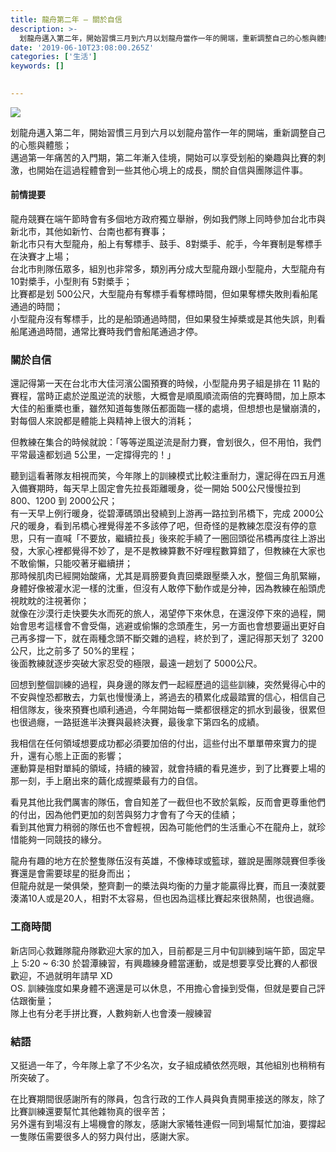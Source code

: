 ```yaml
---
title: 龍舟第二年 — 關於自信
description: >-
  划龍舟邁入第二年，開始習慣三月到六月以划龍舟當作一年的開端，重新調整自己的心態與體態；邁過第一年痛苦的入門期，第二年漸入佳境，開始可以享受划船的樂趣與比賽的刺激，也開始在這過程體會到一些其他心境上的成長，關於自信與團隊這件事。
date: '2019-06-10T23:08:00.265Z'
categories: ['生活']
keywords: []

  
---
```


![](/posts/img/1__7e4fICGoUIVVydSZggCmLw.jpeg)

划龍舟邁入第二年，開始習慣三月到六月以划龍舟當作一年的開端，重新調整自己的心態與體態；  
邁過第一年痛苦的入門期，第二年漸入佳境，開始可以享受划船的樂趣與比賽的刺激，也開始在這過程體會到一些其他心境上的成長，關於自信與團隊這件事。

#### 前情提要

龍舟競賽在端午節時會有多個地方政府獨立舉辦，例如我們隊上同時參加台北市與新北市，其他如新竹、台南也都有賽事；  
新北市只有大型龍舟，船上有奪標手、鼓手、8對槳手、舵手，今年賽制是奪標手在決賽才上場；  
台北市則隊伍眾多，組別也非常多，類別再分成大型龍舟跟小型龍舟，大型龍舟有 10對槳手，小型則有 5對槳手；  
比賽都是划 500公尺，大型龍舟有奪標手看奪標時間，但如果奪標失敗則看船尾通過的時間；  
小型龍舟沒有奪標手，比的是船頭通過時間，但如果發生掉槳或是其他失誤，則看船尾通過時間，通常比賽時我們會船尾通過才停。

### 關於自信

還記得第一天在台北市大佳河濱公園預賽的時候，小型龍舟男子組是排在 11 點的賽程，當時正處於逆風逆流的狀態，大概會是順風順流兩倍的完賽時間，加上原本大佳的船重槳也重，雖然知道每隻隊伍都面臨一樣的處境，但想想也是蠻崩潰的，對每個人來說都是體能上與精神上很大的消耗；

但教練在集合的時候就說：「等等逆風逆流是耐力賽，會划很久，但不用怕，我們平常最遠都划過 5公里，一定撐得完的！」

聽到這看著隊友相視而笑，今年隊上的訓練模式比較注重耐力，還記得在四五月進入備賽期時，每天早上固定會先拉長距離暖身，從一開始 500公尺慢慢拉到 800、1200 到 2000公尺；  
有一天早上例行暖身，從碧潭碼頭出發繞到上游再一路拉到吊橋下，完成 2000公尺的暖身，看到吊橋心裡覺得差不多該停了吧，但奇怪的是教練怎麼沒有停的意思，只有一直喊「不要放，繼續拉長」後來舵手繞了一圈回頭從吊橋再度往上游出發，大家心裡都覺得不妙了，是不是教練算數不好哩程數算錯了，但教練在大家也不敢偷懶，只能咬著牙繼續拼；  
那時候肌肉已經開始酸痛，尤其是肩膀要負責回槳跟壓槳入水，整個三角肌緊繃，身體好像被灌水泥一樣的沈重，但沒有人敢停下動作或是分神，因為教練在船頭虎視眈眈的注視著你；  
就像在沙漠行走快要失水而死的旅人，渴望停下來休息，在還沒停下來的過程，開始會思考這樣會不會受傷，逃避或偷懶的念頭產生，另一方面也會想要逼出更好自己再多撐一下，就在兩種念頭不斷交雜的過程，終於到了，還記得那天划了 3200 公尺，比之前多了 50%的里程；  
後面教練就逐步突破大家忍受的極限，最遠一趟划了 5000公尺。

回想到整個訓練的過程，與身邊的隊友們一起經歷過的這些訓練，突然覺得心中的不安與惶恐都散去，力氣也慢慢湧上，將過去的積累化成最踏實的信心，相信自己相信隊友，後來預賽也順利通過，今年開始每一槳都很穩定的抓水到最後，很累但也很過癮，一路挺進半決賽與最終決賽，最後拿下第四名的成績。

我相信在任何領域想要成功都必須要加倍的付出，這些付出不單單帶來實力的提升，還有心態上正面的影響；  
運動算是相對單純的領域，持續的練習，就會持續的看見進步，到了比賽要上場的那一刻，手上磨出來的繭化成握槳最有力的自信。

看見其他比我們厲害的隊伍，會自知差了一截但也不致於氣餒，反而會更尊重他們的付出，因為他們更加的刻苦與努力才會有了今天的佳績；  
看到其他實力稍弱的隊伍也不會輕視，因為可能他們的生活重心不在龍舟上，就珍惜能夠一同競技的緣分。

龍舟有趣的地方在於整隻隊伍沒有英雄，不像棒球或籃球，雖說是團隊競賽但季後賽還是會需要球星的挺身而出；  
但龍舟就是一榮俱榮，整齊劃一的槳法與均衡的力量才能贏得比賽，而且一湊就要湊滿10人或是20人，相對不太容易，但也因為這樣比賽起來很熱鬧，也很過癮。

### 工商時間

新店同心救難隊龍舟隊歡迎大家的加入，目前都是三月中旬訓練到端午節，固定早上 5:20 ~ 6:30 於碧潭練習，有興趣練身體當運動，或是想要享受比賽的人都很歡迎，不過就明年請早 XD  
OS. 訓練強度如果身體不適還是可以休息，不用擔心會操到受傷，但就是要自己評估跟衡量；  
隊上也有分老手拼比賽，人數夠新人也會湊一艘練習

### 結語

又挺過一年了，今年隊上拿了不少名次，女子組成績依然亮眼，其他組別也稍稍有所突破了。

在比賽期間很感謝所有的隊員，包含行政的工作人員與負責開車接送的隊友，除了比賽訓練還要幫忙其他雜物真的很辛苦；  
另外還有到場沒有上場機會的隊友，感謝大家犧牲連假一同到場幫忙加油，要撐起一隻隊伍需要很多人的努力與付出，感謝大家。